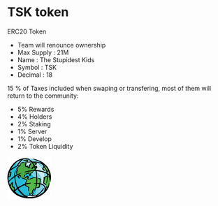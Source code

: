 # TSK token

ERC20 Token

* Team will renounce ownership
* Max Supply : 21M
* Name : The Stupidest Kids
* Symbol : TSK
* Decimal : 18

15 % of Taxes included when swaping or transfering, most of them will return to the community:

* 5% Rewards
* 4% Holders
* 2% Staking
* 1% Server
* 1% Develop
* 2% Token Liquidity

![](../.gitbook/assets/globo100x100.png)
